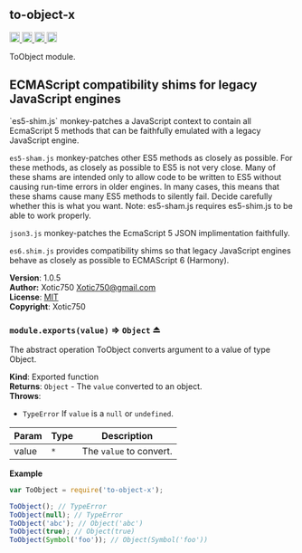 <a name="module_to-object-x"></a>
## to-object-x
<a href="https://travis-ci.org/Xotic750/to-object-x"
title="Travis status">
<img
src="https://travis-ci.org/Xotic750/to-object-x.svg?branch=master"
alt="Travis status" height="18">
</a>
<a href="https://david-dm.org/Xotic750/to-object-x"
title="Dependency status">
<img src="https://david-dm.org/Xotic750/to-object-x.svg"
alt="Dependency status" height="18"/>
</a>
<a
href="https://david-dm.org/Xotic750/to-object-x#info=devDependencies"
title="devDependency status">
<img
src="https://david-dm.org/Xotic750/to-object-x/dev-status.svg"
alt="devDependency status" height="18"/>
</a>
<a
href="https://badge.fury.io/js/to-object-x"
title="npm version">
<img src="https://badge.fury.io/js/to-object-x.svg"
alt="npm version" height="18">
</a>

ToObject module.

<h2>ECMAScript compatibility shims for legacy JavaScript engines</h2>
`es5-shim.js` monkey-patches a JavaScript context to contain all EcmaScript 5
methods that can be faithfully emulated with a legacy JavaScript engine.

`es5-sham.js` monkey-patches other ES5 methods as closely as possible.
For these methods, as closely as possible to ES5 is not very close.
Many of these shams are intended only to allow code to be written to ES5
without causing run-time errors in older engines. In many cases,
this means that these shams cause many ES5 methods to silently fail.
Decide carefully whether this is what you want. Note: es5-sham.js requires
es5-shim.js to be able to work properly.

`json3.js` monkey-patches the EcmaScript 5 JSON implimentation faithfully.

`es6.shim.js` provides compatibility shims so that legacy JavaScript engines
behave as closely as possible to ECMAScript 6 (Harmony).

**Version**: 1.0.5  
**Author:** Xotic750 <Xotic750@gmail.com>  
**License**: [MIT](&lt;https://opensource.org/licenses/MIT&gt;)  
**Copyright**: Xotic750  
<a name="exp_module_to-object-x--module.exports"></a>
### `module.exports(value)` ⇒ <code>Object</code> ⏏
The abstract operation ToObject converts argument to a value of
type Object.

**Kind**: Exported function  
**Returns**: <code>Object</code> - The `value` converted to an object.  
**Throws**:

- <code>TypeError</code> If `value` is a `null` or `undefined`.


| Param | Type | Description |
| --- | --- | --- |
| value | <code>\*</code> | The `value` to convert. |

**Example**  
```js
var ToObject = require('to-object-x');

ToObject(); // TypeError
ToObject(null); // TypeError
ToObject('abc'); // Object('abc')
ToObject(true); // Object(true)
ToObject(Symbol('foo')); // Object(Symbol('foo'))
```
